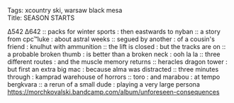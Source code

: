 Tags: xcountry ski, warsaw black mesa    
Title: SEASON STARTS
  
∆542 ∆642 :: packs for winter sports : then eastwards to nyban :: a story from cpc™luke : about astral weeks :: segued by another : of a cousin's friend : knulhut with ammunition :: the lift is closed : but the tracks are on :: a probable broken thumb : is better than a broken neck : ooh la la :: three different routes : and the muscle memory returns :: heracles dragon tower : but first an extra big mac : because alma was distracted :: three minutes through : kamprad warehouse of horrors :: toro : and marabou : at tempo bergkvara :: a rerun of a small dude : playing a very large persona  
<https://morchkovalski.bandcamp.com/album/unforeseen-consequences>  
